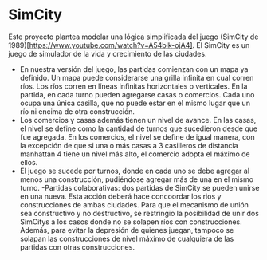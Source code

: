 # SimCity
Este proyecto plantea modelar una lógica simplificada del juego (SimCity de 1989)[https://www.youtube.com/watch?v=A54blk-ojA4].
El SimCity es un juego de simulador de la vida y crecimiento de las ciudades.

- En nuestra versión del juego, las partidas comienzan con un mapa ya definido. Un mapa puede considerarse
una grilla infinita en cual corren rı́os. Los rı́os corren en lı́neas infinitas horizontales o verticales. En la
partida, en cada turno pueden agregarse casas o comercios. Cada uno ocupa una única casilla, que no
puede estar en el mismo lugar que un rı́o ni encima de otra construcción.
- Los comercios y casas además tienen un nivel de avance. En las casas, el nivel se define como la cantidad
de turnos que sucedieron desde que fue agregada. En los comercios, el nivel se define de igual manera, con
la excepción de que si una o más casas a 3 casilleros de distancia manhattan 4 tiene un nivel más alto, el
comercio adopta el máximo de ellos.
- El juego se sucede por turnos, donde en cada uno se debe agregar al menos una construcción, pudiéndose
agregar más de una en el mismo turno.
-Partidas colaborativas: dos partidas de SimCity se pueden unirse en una nueva. Esta acción deberá hace concoordar los rios y construcciones de ambas ciudades. Para que el mecanismo de unión sea constructivo y no destructivo, se restringio la posibilidad de unir dos SimCitys a los casos donde no se solapen rı́os con construcciones. Además,
para evitar la depresión de quienes juegan, tampoco se solapan las construcciones de nivel máximo de
cualquiera de las partidas con otras construcciones.
